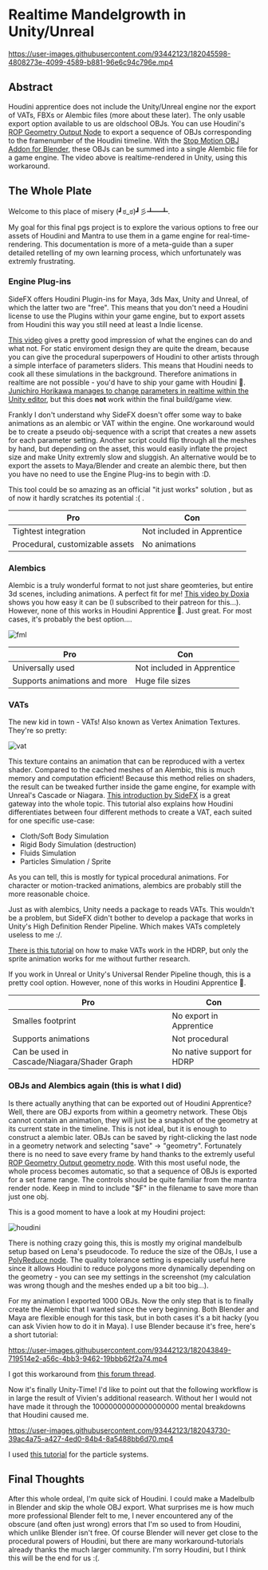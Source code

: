 # Realtime Mandelgrowth in Unity/Unreal



https://user-images.githubusercontent.com/93442123/182045598-4808273e-4099-4589-b881-96e6c94c796e.mp4



## Abstract
Houdini apprentice does not include the Unity/Unreal engine nor the export of VATs, FBXs or Alembic files (more about these later). The only usable export option available to us are oldschool OBJs. You can use Houdini's [ROP Geometry Output Node](https://www.sidefx.com/docs/houdini/nodes/sop/rop_geometry.html) to export a sequence of OBJs corresponding to the framenumber of the Houdini timeline. With the [Stop Motion OBJ Addon for Blender](https://github.com/neverhood311/Stop-motion-OBJ), these OBJs can be summed into a single Alembic file for a game engine. The video above is realtime-rendered in Unity, using this workaround. 

## The Whole Plate
Welcome to this place of misery (┛ಠ_ಠ)┛彡┻━┻.

My goal for this final pgs project is to explore the various options to free our assets of Houdini and Mantra to use them in a game engine for real-time-rendering. This documentation is more of a meta-guide than a super detailed retelling of my own learning process, which unfortunately was extremly frustrating.


### Engine Plug-ins

SideFX offers Houdini Plugin-ins for Maya, 3ds Max, Unity and Unreal, of which the latter two are "free". This means that you don't need a Houdini license to use the Plugins within your game engine, but to export assets from Houdini this way you still need at least a Indie license.

[This video](https://www.youtube.com/watch?v=QZZp-Ob-OSA) gives a pretty good impression of what the engines can do and what not. For static enviroment design they are quite the dream, because you can give the procedural superpowers of Houdini to other artists through a simple interface of parameters sliders. This means that Houdini needs to cook all these simulations in the background. Therefore animations in realtime are not possible - you'd have to ship your game with Houdini 🤪. [Junichiro Horikawa manages to change parameters in realtime within the Unity editor](https://www.youtube.com/watch?v=J_dUTntd8lA&t=131s), but this does **not** work within the final build/game view.

Frankly I don't understand why SideFX doesn't offer some way to bake animations as an alembic or VAT within the engine. One workaround would be to create a  pseudo obj-sequence with a script that creates a new assets for each parameter setting. Another script could flip through all the meshes by hand, but depending on the asset, this would easily inflate the project size and make Unity extremly slow and sluggish. An alternative would be to export the assets to Maya/Blender and create an alembic there, but then you have no need to use the Engine Plug-ins to begin with :D. 

This tool could be so amazing as an official "it just works" solution , but as of now it hardly scratches its potential :( .


| Pro                              | Con                         |
|----------------------------------|-----------------------------|
| Tightest integration            | Not included in Apprentice |
| Procedural, customizable assets | No animations              |

### Alembics

Alembic is a truly wonderful format to not just share geomteries, but entire 3d scenes, including animations. A perfect fit for me! [This video by Doxia](https://www.youtube.com/watch?v=BPK-1nYXjUY&list=PLMUuuDyzvcZI1_Z_oNFcy8GtfNIqG3vIg&index=7&t=680s) shows you how easy it can be (I subscribed to their patreon for this...). However, none of this works in Houdini Apprentice 🤠. Just great. 
For most cases, it's probably the best option....

![fml](https://i.kym-cdn.com/photos/images/newsfeed/001/401/347/312.jpg)

| Pro                         | Con                         |
|-----------------------------|-----------------------------|
| Universally used            | Not included in Apprentice |
| Supports animations and more | Huge file sizes             |

### VATs

The new kid in town - VATs! Also known as Vertex Animation Textures. They're so pretty:

![vat](https://user-images.githubusercontent.com/93442123/182043279-a605b1de-6caf-40ff-b50f-e776f2af60b4.png)

This texture contains an animation that can be reproduced with a vertex shader. Compared to the cached meshes of an Alembic, this is much memory and computation efficient! Because this method relies on shaders, the result can be tweaked further inside the game engine, for example with Unreal's Cascade or Niagara. [This introduction by SideFX](https://www.sidefx.com/tutorials/vertex-animation-textures-for-unreal/) is a great gateway into the whole topic. This tutorial also explains how Houdini differentiates between four different methods to create a VAT, each suited for one specific use-case:

* Cloth/Soft Body Simulation
* Rigid Body Simulation (destruction)
* Fluids Simulation
* Particles Simulation / Sprite

As you can tell, this is mostly for typical procedural animations. For character or motion-tracked animations, alembics are probably still the more reasonable choice.

Just as with alembics, Unity needs a package to reads VATs. This wouldn't be a problem, but SideFX didn't bother to develop a package that works in Unity's High Definition Render Pipeline. Which makes VATs completely useless to me :/.

[There is this tutorial](https://github.com/keijiro/HdrpVatExample) on how to make VATs work in the HDRP, but only the sprite animation works for me without further research.

If you work in Unreal or Unity's Universal Render Pipeline though, this is a pretty cool option.
However, none of this works in Houdini Apprentice 🤠.

| Pro                               | Con                        |
|-----------------------------------|----------------------------|
| Smalles footprint                 | No export in Apprentice    |
| Supports animations               | Not procedural             |
| Can be used in Cascade/Niagara/Shader Graph | No native support for HDRP |

### OBJs and Alembics again (this is what I did)

Is there actually anything that can be exported out of Houdini Apprentice? Well, there are OBJ exports from within a geometry network. These Objs cannot contain an animation, they will just be a snapshot of the geometry at its current state in the timeline. This is not ideal, but it is enough to construct a alembic later. OBJs can be saved by right-clicking the last node in a geometry network and selecting "save" -> "geometry". Fortunately there is no need to save every frame by hand thanks to the extremly useful [ROP Geometry Output geometry node](https://www.sidefx.com/docs/houdini/nodes/sop/rop_geometry.html). With this most useful node, the whole process becomes automatic, so that a sequence of OBJs is exported for a set frame range. The controls should be quite familiar from the mantra render node. Keep in mind to include "$F" in the filename to save more than just one obj. 

This is a good moment to have a look at my Houdini project:

![houdini](https://user-images.githubusercontent.com/93442123/182043835-4d543b17-51c0-4c51-9ffe-3f7ab81e9502.png)


There is nothing crazy going this, this is mostly my original mandelbulb setup based on Lena's pseudocode. To reduce the size of the OBJs, I use a [PolyReduce node](https://www.sidefx.com/docs/houdini/nodes/sop/polyreduce.html). The quality tolerance setting is especially useful here since it allows Houdini to reduce polygons more dynamically depending on the geometry - you can see my settings in the screenshot (my calculation was wrong though and the meshes ended up a bit too big...).

For my animation I exported 1000 OBJs. Now the only step that is to finally create the Alembic that I wanted since the very beginning. Both Blender and Maya are flexible enough for this task, but in both cases it's a bit hacky (you can ask Vivien how to do it in Maya). I use Blender because it's free, here's a short tutorial:


https://user-images.githubusercontent.com/93442123/182043849-719514e2-a56c-4bb3-9462-19bbb62f2a74.mp4


I got this workaround from [this forum thread](https://blenderartists.org/t/stop-motion-obj-obj-stl-ply-sequence-importer-v2-1-1/670105/107). 

Now it's finally Unity-Time! I'd like to point out that the following workflow is in large the result of Vivien's additional reasearch. Without her I would not have made it through the 10000000000000000000 mental breakdowns that Houdini caused me. 


https://user-images.githubusercontent.com/93442123/182043730-39ac4a75-a427-4ed0-84b4-8a5488bb6d70.mp4



I used [this tutorial](https://learn.unity.com/tutorial/particle-system-lights#) for the particle systems. 

## Final Thoughts

After this whole ordeal, I'm quite sick of Houdini. I could make a Madelbulb in Blender and skip the whole OBJ export. What surprises me is how much more professional Blender felt to me, I never encountered any of the obscure (and often just wrong) errors that I'm so used to from Houdini, which unlike Blender isn't free. Of course Blender will never get close to the procedural powers of Houdini, but there are many workaround-tutorials already thanks the much larger community. I'm sorry Houdini, but I think this will be the end for us :(. 

